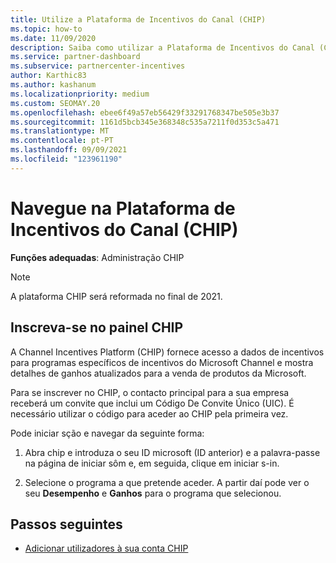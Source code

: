 ```yaml
---
title: Utilize a Plataforma de Incentivos do Canal (CHIP)
ms.topic: how-to
ms.date: 11/09/2020
description: Saiba como utilizar a Plataforma de Incentivos do Canal (CHIP) para os seus incentivos funcionarem. Note que esta plataforma será reformada no final de 2021.
ms.service: partner-dashboard
ms.subservice: partnercenter-incentives
author: Karthic83
ms.author: kashanum
ms.localizationpriority: medium
ms.custom: SEOMAY.20
ms.openlocfilehash: ebee6f49a57eb56429f33291768347be505e3b37
ms.sourcegitcommit: 1161d5bcb345e368348c535a7211f0d353c5a471
ms.translationtype: MT
ms.contentlocale: pt-PT
ms.lasthandoff: 09/09/2021
ms.locfileid: "123961190"
---
```

# <a name="navigate-the-channel-incentives-platform-chip"></a>Navegue na Plataforma de Incentivos do Canal (CHIP)

**Funções adequadas**: Administração CHIP

>[!NOTE]
>A plataforma CHIP será reformada no final de 2021.

## <a name="sign-into-the-chip-dashboard"></a>Inscreva-se no painel CHIP

A Channel Incentives Platform (CHIP) fornece acesso a dados de incentivos para programas específicos de incentivos do Microsoft Channel e mostra detalhes de ganhos atualizados para a venda de produtos da Microsoft.

Para se inscrever no CHIP, o contacto principal para a sua empresa receberá um convite que inclui um Código De Convite Único (UIC). É necessário utilizar o código para aceder ao CHIP pela primeira vez.


Pode iniciar sção e navegar da seguinte forma:

1. Abra chip e introduza o seu ID microsoft (ID anterior) e a palavra-passe na página de iniciar sôm e, em seguida, clique em iniciar s-in.
 
1. Selecione o programa a que pretende aceder.
A partir daí pode ver o seu **Desempenho** e **Ganhos** para o programa que selecionou. 

## <a name="next-steps"></a>Passos seguintes

- [Adicionar utilizadores à sua conta CHIP](chip-users.md)
